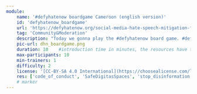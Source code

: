 ```yaml
---
module:
    name: '#defyhatenow boardgame Cameroon (english version)'
    id: 'defyhatenow_boardgame'
    url: 'https://defyhatenow.org/social-media-hate-speech-mitigation-field-guide-v2-cameroon/'
    tag: 'Community&Moderation'
    description: "Today we gonna play the #defyhatenow board game. #defyhatenow aims to raise awareness of and develop means for countering social media based hate speech, conflict rhetoric and directed online incitement to violence and to amplify ‘positive influencers’ occupying South Sudan’s social media landscape with voices of peacebuilding and counter-messaging rather than leaving that space open to agents of conflict."
    pic-url: dhn_boardgame.png
    duration: 10    #introduction time in minutes, the resources have their own time blocks
    max-participants: 10
    min-trainers: 1
    difficulty: 2
    license: '[CC-BY-SA 4.0 International](https://choosealicense.com/licenses/cc-by-sa-4.0/)'
    res: ['code_of_conduct', 'SafeDigitasSpaces', 'stop_disinformation', 'counter_hate_speech_online', 'ethical_journalism_guide', 'mental_health_trauma', 'defyhatenow_boardgame']
    # marker
---  
```

